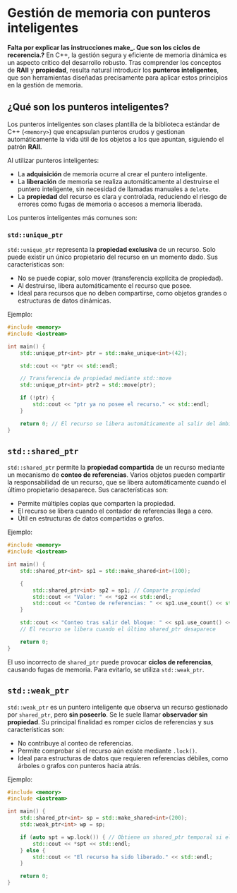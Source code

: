 # Gestión de memoria con punteros inteligentes
**Falta por explicar las instrucciones make_. Que son los ciclos de recerencia.?**
En C++, la gestión segura y eficiente de memoria dinámica es un aspecto crítico del desarrollo robusto. Tras comprender los conceptos de **RAII** y **propiedad**, resulta natural introducir los **punteros inteligentes**, que son herramientas diseñadas precisamente para aplicar estos principios en la gestión de memoria.

## ¿Qué son los punteros inteligentes?

Los punteros inteligentes son clases plantilla de la biblioteca estándar de C++ (`<memory>`) que encapsulan punteros crudos y gestionan automáticamente la vida útil de los objetos a los que apuntan, siguiendo el patrón **RAII**.

Al utilizar punteros inteligentes:

* La **adquisición** de memoria ocurre al crear el puntero inteligente.
* La **liberación** de memoria se realiza automáticamente al destruirse el puntero inteligente, sin necesidad de llamadas manuales a `delete`.
* La **propiedad** del recurso es clara y controlada, reduciendo el riesgo de errores como fugas de memoria o accesos a memoria liberada.

Los punteros inteligentes más comunes son:

### `std::unique_ptr`

`std::unique_ptr` representa la **propiedad exclusiva** de un recurso. Solo puede existir un único propietario del recurso en un momento dado. Sus características son:

* No se puede copiar, solo mover (transferencia explícita de propiedad).
* Al destruirse, libera automáticamente el recurso que posee.
* Ideal para recursos que no deben compartirse, como objetos grandes o estructuras de datos dinámicas.

Ejemplo:

```cpp
#include <memory>
#include <iostream>

int main() {
    std::unique_ptr<int> ptr = std::make_unique<int>(42);

    std::cout << *ptr << std::endl;

    // Transferencia de propiedad mediante std::move
    std::unique_ptr<int> ptr2 = std::move(ptr);

    if (!ptr) {
        std::cout << "ptr ya no posee el recurso." << std::endl;
    }

    return 0; // El recurso se libera automáticamente al salir del ámbito
}
```

## `std::shared_ptr`

`std::shared_ptr` permite la **propiedad compartida** de un recurso mediante un mecanismo de **conteo de referencias**. Varios objetos pueden compartir la responsabilidad de un recurso, que se libera automáticamente cuando el último propietario desaparece. Sus características son:


* Permite múltiples copias que comparten la propiedad.
* El recurso se libera cuando el contador de referencias llega a cero.
* Útil en estructuras de datos compartidas o grafos.

Ejemplo:

```cpp
#include <memory>
#include <iostream>

int main() {
    std::shared_ptr<int> sp1 = std::make_shared<int>(100);

    {
        std::shared_ptr<int> sp2 = sp1; // Comparte propiedad
        std::cout << "Valor: " << *sp2 << std::endl;
        std::cout << "Conteo de referencias: " << sp1.use_count() << std::endl;
    }

    std::cout << "Conteo tras salir del bloque: " << sp1.use_count() << std::endl;
    // El recurso se libera cuando el último shared_ptr desaparece

    return 0;
}
```
El uso incorrecto de `shared_ptr` puede provocar **ciclos de referencias**, causando fugas de memoria. Para evitarlo, se utiliza `std::weak_ptr`.

## `std::weak_ptr` 

`std::weak_ptr` es un puntero inteligente que observa un recurso gestionado por `shared_ptr`, pero **sin poseerlo**. Se le suele llamar **observador sin propiedad**. Su principal finalidad es romper ciclos de referencias y sus características son:

* No contribuye al conteo de referencias.
* Permite comprobar si el recurso aún existe mediante `.lock()`.
* Ideal para estructuras de datos que requieren referencias débiles, como árboles o grafos con punteros hacia atrás.

Ejemplo:

```cpp
#include <memory>
#include <iostream>

int main() {
    std::shared_ptr<int> sp = std::make_shared<int>(200);
    std::weak_ptr<int> wp = sp;

    if (auto spt = wp.lock()) { // Obtiene un shared_ptr temporal si el recurso aún existe
        std::cout << *spt << std::endl;
    } else {
        std::cout << "El recurso ha sido liberado." << std::endl;
    }

    return 0;
}
```
